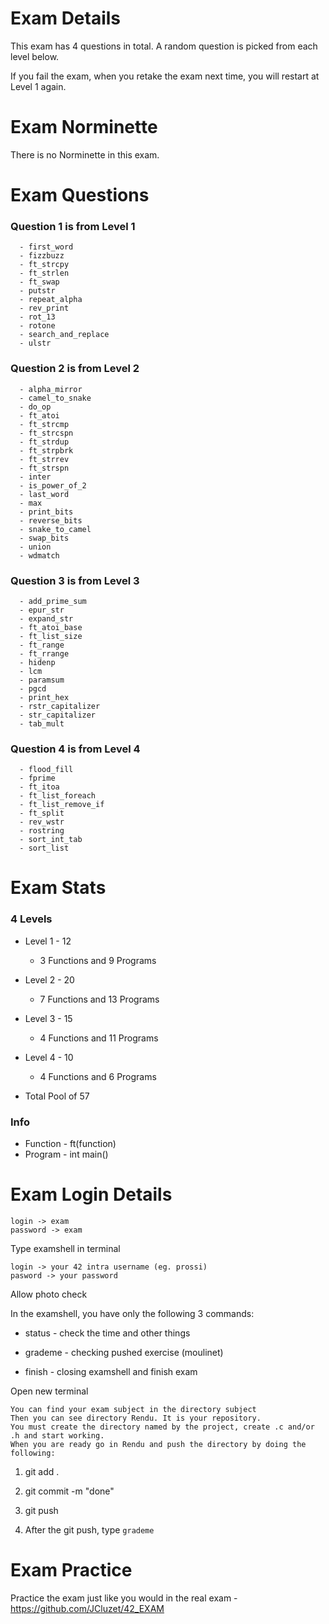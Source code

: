 # Exam Details

This exam has 4 questions in total. A random question is picked from each level below. 

If you fail the exam, when you retake the exam next time, you will restart at Level 1 again.

# Exam Norminette

There is no Norminette in this exam. 

# Exam Questions

### Question 1 is from Level 1
```
  - first_word
  - fizzbuzz
  - ft_strcpy
  - ft_strlen
  - ft_swap
  - putstr
  - repeat_alpha
  - rev_print
  - rot_13
  - rotone
  - search_and_replace
  - ulstr 
```

### Question 2 is from Level 2
```
  - alpha_mirror
  - camel_to_snake
  - do_op
  - ft_atoi
  - ft_strcmp
  - ft_strcspn
  - ft_strdup
  - ft_strpbrk
  - ft_strrev
  - ft_strspn
  - inter
  - is_power_of_2
  - last_word
  - max
  - print_bits
  - reverse_bits
  - snake_to_camel
  - swap_bits
  - union
  - wdmatch 
```
### Question 3 is from Level 3
```
  - add_prime_sum
  - epur_str
  - expand_str
  - ft_atoi_base
  - ft_list_size
  - ft_range
  - ft_rrange
  - hidenp
  - lcm
  - paramsum
  - pgcd
  - print_hex
  - rstr_capitalizer
  - str_capitalizer
  - tab_mult 
```
### Question 4 is from Level 4
```
  - flood_fill
  - fprime
  - ft_itoa
  - ft_list_foreach
  - ft_list_remove_if
  - ft_split
  - rev_wstr
  - rostring
  - sort_int_tab
  - sort_list
```
# Exam Stats

### 4 Levels

- Level 1 - 12 
  - 3 Functions and 9 Programs
- Level 2 - 20 
  - 7 Functions and 13 Programs
- Level 3 - 15 
  - 4 Functions and 11 Programs
- Level 4 - 10 
  - 4 Functions and 6 Programs

- Total Pool of 57 

### Info

- Function - ft(function)
- Program - int main()

# Exam Login Details

    login -> exam
    password -> exam

Type examshell in terminal

    login -> your 42 intra username (eg. prossi)
    pasword -> your password

Allow photo check

In the  examshell, you have only the following 3 commands:

- status - check the time and other things

- grademe - checking pushed exercise (moulinet)

- finish - closing examshell and finish exam

Open new terminal

    You can find your exam subject in the directory subject
    Then you can see directory Rendu. It is your repository.
    You must create the directory named by the project, create .c and/or .h and start working.
    When you are ready go in Rendu and push the directory by doing the following:

1. git add .

2. git commit -m "done"

3. git push

4. After the git push, type `grademe`

# Exam Practice

Practice the exam just like you would in the real exam - https://github.com/JCluzet/42_EXAM
